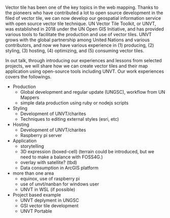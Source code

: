 Vector tile has been one of the key topics in the web mapping. Thanks to the pioneers who have contributed a lot to open source development in the filed of vector tile, we can now develop our geospatial information service with open source vector tile technique. 
UN Vector Tile Toolkit, or UNVT, was established in 2018 under the UN Open GIS Initiative, and has provided various tools to facilitate the production and use of vector tiles. UNVT grows with the global partnership among United Nations and various contributors, and now we have various experience in (1) producing, (2) styling, (3) hosting, (4) optimizing, and (5) consuming vector tiles.

In out talk, through introducing our experiences and lessons from selected projects, we will share how we can create vector tiles and their map application using open-source tools including UNVT. 
Our work experiences covers the followings.

- Production
    - Global development and regular update (UNGSC), workflow from UN Mappers
    - simple data production using ruby or nodejs scripts
- Styling
    - Development of UNVT/charites
    - Techniques to editing external styles (esri, etc) 
- Hosting
    - Development of UNVT/charites
    - Raspberry pi server
- Application
    - storytelling
    - 3D expression (boxed-cell) (terrain could be introduced, but we need to make a balance with FOSS4G.)
    - overlay with satellite? (tbd)
    - Data consumption in ArcGIS platform
- more than one area
    - equinox, use of raspberry pi 
    - use of unvt/nanban for windows user
    - UNVT in WSL (if possible)
- Project based example
    - UNVT deplyment in UNGSC
    - GSI vector tile development
    - UNVT Portable
